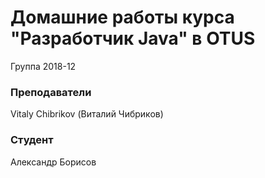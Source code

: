 ﻿# Домашние работы курса "Разработчик Java" в OTUS

Группа 2018-12

### Преподаватели
Vitaly Chibrikov (Виталий Чибриков)

### Студент
Александр Борисов

